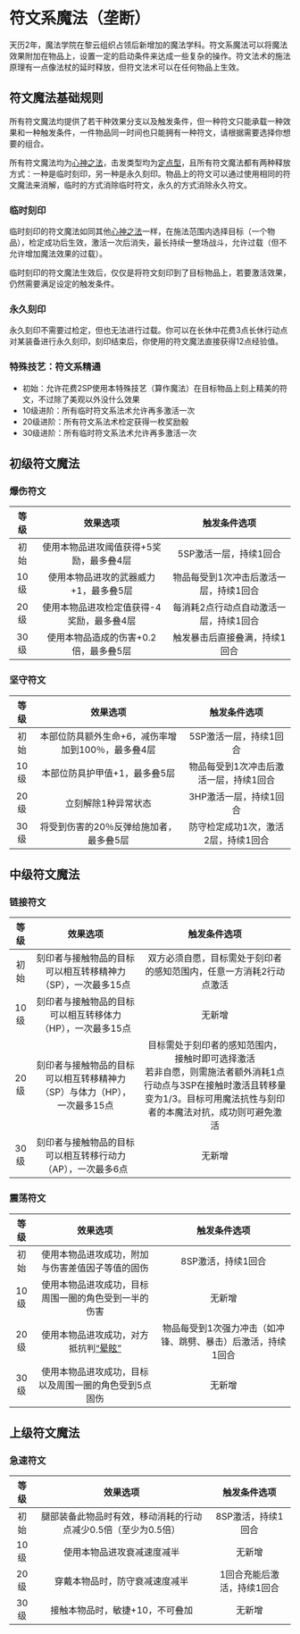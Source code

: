 # 符文系魔法（垄断）

天历2年，魔法学院在黎云组织占领后新增加的魔法学科。符文系魔法可以将魔法效果附加在物品上，设置一定的启动条件来达成一些复杂的操作。符文法术的施法原理有一点像法杖的延时释放，但符文法术可以在任何物品上生效。

## 符文魔法基础规则

所有符文魔法均提供了若干种效果分支以及触发条件，但一种符文只能承载一种效果和一种触发条件，一件物品同一时间也只能拥有一种符文，请根据需要选择你想要的组合。

所有符文魔法均为<a href="/rules/V4.x rules/8·magic/#心神之法" target="_blank">心神之法</a>，击发类型均为<a href="/rules/V4.x rules/8·magic/#魔法的击发类型" target="_blank">定点型</a>，且所有符文魔法都有两种释放方式：一种是临时刻印，另一种是永久刻印。物品上的符文可以通过使用相同的符文魔法来消解，临时的方式消除临时符文，永久的方式消除永久符文。

### 临时刻印

临时刻印的符文魔法如同其他<a href="/rules/V4.x rules/8·magic/#心神之法" target="_blank">心神之法</a>一样，在施法范围内选择目标（一个物品），检定成功后生效，激活一次后消失，最长持续一整场战斗，允许过载（但不允许增加魔法效果的过载）。

临时刻印的符文魔法生效后，仅仅是将符文刻印到了目标物品上，若要激活效果，仍然需要满足设定的触发条件。

### 永久刻印

永久刻印不需要过检定，但也无法进行过载。你可以在长休中花费3点长休行动点对某装备进行永久刻印，刻印结束后，你使用的符文魔法直接获得12点经验值。

### 特殊技艺：符文系精通

* 初始：允许花费2SP使用本特殊技艺（算作魔法）在目标物品上刻上精美的符文，不过除了美观以外没什么效果
* 10级进阶：所有临时符文系法术允许再多激活一次
* 20级进阶：所有符文系法术检定获得一枚奖励骰
* 30级进阶：所有临时符文系法术允许再多激活一次

## 初级符文魔法

### 爆伤符文

等级|效果选项|触发条件选项
:--:|:--:|:--:
初始|使用本物品进攻阈值获得+5奖励，最多叠4层|5SP激活一层，持续1回合
10级|使用本物品进攻的武器威力+1，最多叠5层|物品每受到1次冲击后激活一层，持续1回合
20级|使用本物品进攻检定值获得-4奖励，最多叠4层|每消耗2点行动点自动激活一层，持续1回合
30级|使用本物品造成的伤害+0.2倍，最多叠5层|触发暴击后直接叠满，持续1回合

### 坚守符文

等级|效果选项|触发条件选项
:--:|:--:|:--:
初始|本部位防具额外生命+6，减伤率增加到100％，最多叠4层|5SP激活一层，持续1回合
10级|本部位防具护甲值+1，最多叠5层|物品每受到1次冲击后激活一层，持续1回合
20级|立刻解除1种异常状态|3HP激活一层，持续1回合
30级|将受到伤害的20％反弹给施加者，最多叠5层|防守检定成功1次，激活2层，持续1回合

## 中级符文魔法

### 链接符文

等级|效果选项|触发条件选项
:--:|:--:|:--:
初始|刻印者与接触物品的目标可以相互转移精神力（SP），一次最多15点|双方必须自愿，目标需处于刻印者的感知范围内，任意一方消耗2行动点激活
10级|刻印者与接触物品的目标可以相互转移体力（HP），一次最多15点|无新增
20级|刻印者与接触物品的目标可以相互转移精神力（SP）与体力（HP），一次最多15点|目标需处于刻印者的感知范围内，接触时即可选择激活<br>若非自愿，则需施法者额外消耗1点行动点与3SP在接触时激活且转移量变为1/3。目标可用魔法抗性与刻印者的本魔法对抗，成功则可避免激活
30级|刻印者与接触物品的目标可以相互转移行动力（AP），一次最多6点|无新增

### 震荡符文

等级|效果选项|触发条件选项
:--:|:--:|:--:
初始|使用本物品进攻成功，附加与伤害差值因子等值的固伤|8SP激活，持续1回合
10级|使用本物品进攻成功，目标周围一圈的角色受到一半的伤害|无新增
20级|使用本物品进攻成功，对方抵抗判<a href="../../../status/normal/#晕眩" target="_blank">“晕眩”</a>|物品每受到1次强力冲击（如冲锋、跳劈、暴击）后激活，持续1回合
30级|使用本物品进攻成功，目标以及周围一圈的角色受到5点固伤|无新增

## 上级符文魔法

### 急速符文

等级|效果选项|触发条件选项
:--:|:--:|:--:
初始|腿部装备此物品时有效，移动消耗的行动点减少0.5倍（至少为0.5倍）|8SP激活，持续1回合
10级|使用本物品进攻衰减速度减半|无新增
20级|穿戴本物品时，防守衰减速度减半|1回合充能后激活，持续1回合
30级|接触本物品时，敏捷+10，不可叠加|无新增

